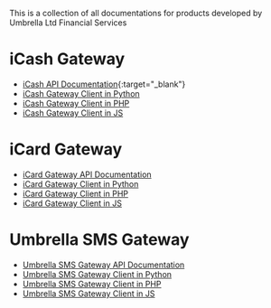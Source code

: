 This is a collection of all documentations for products developed by Umbrella Ltd Financial Services

# iCash Gateway
 - [iCash API Documentation](https://github.com/umbrellafs/iCashGatewayAPIDocs){:target="_blank"}
 - [iCash Gateway Client in Python](https://github.com/umbrellafs/iCashGatewayClientPython)
 - [iCash Gateway Client in PHP](https://github.com/umbrellafs/iCashGatewayClientPHP)
 - [iCash Gateway Client in JS](https://github.com/umbrellafs/iCashGatewayClientNodeJS)

# iCard Gateway
 - [iCard Gateway API Documentation](https://github.com/umbrellafs/iCardAPIDocs)
 - [iCard Gateway Client in Python](https://github.com/umbrellafs/iCardGatewayClientPython)
 - [iCard Gateway Client in PHP]()
 - [iCard Gateway Client in JS](https://github.com/umbrellafs/iCardGatewayClientNodeJS)

# Umbrella SMS Gateway
 - [Umbrella SMS Gateway API Documentation](https://github.com/umbrellafs/SMSGatewayDocs)
 - [Umbrella SMS Gateway Client in Python](https://github.com/umbrellafs/UmbrellaSMSClientPython)
 - [Umbrella SMS Gateway Client in PHP](https://github.com/umbrellafs/UmbrellaSMSClientPHP)
 - [Umbrella SMS Gateway Client in JS](https://github.com/umbrellafs/UmbrellaSMSClientNodeJS)